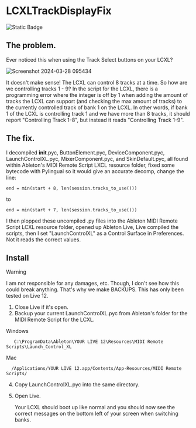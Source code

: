 # LCXLTrackDisplayFix
![Static Badge](https://img.shields.io/badge/Status-Release1.0.0-green) <br>
## The problem.
Ever noticed this when using the Track Select buttons on your LCXL?  
  
![Screenshot 2024-03-28 095434](https://github.com/Darkl0ud/LCXLTrackDisplayFix/assets/11672085/d6d98113-a7af-4363-83b5-93094124dccd)  
  
It doesn't make sense! The LCXL can control 8 tracks at a time. So how are we controlling tracks 1 - 9? In the script for the LCXL, there is a programming error where the integer is off by 1 when adding the amount of tracks the LCXL can support (and checking the max amount of tracks) to the currently controlled track of bank 1 on the LCXL. In other words, if bank 1 of the LCXL is controlling track 1 and we have more than 8 tracks, it should report "Controlling Track 1-8", but instead it reads "Controlling Track 1-9".

## The fix.
I decompiled __init__.pyc, ButtonElement.pyc, DeviceComponent.pyc, LaunchControlXL.pyc, MixerComponent.pyc, and SkinDefault.pyc, all found within Ableton's MIDI Remote Script LXCL resource folder, fixed some bytecode with Pylingual so it would give an accurate decomp, change the line:
```
end = min(start + 8, len(session.tracks_to_use()))
```
to
```
end = min(start + 7, len(session.tracks_to_use()))
```
I then plopped these uncompiled .py files into the Ableton MIDI Remote Script LCXL resource folder, opened up Ableton Live, Live compiled the scripts, then I set "LaunchControlXL" as a Control Surface in Preferences.
Not it reads the correct values.

## Install

> [!WARNING]
> I am not responsible for any damages, etc. Though, I don't see how this could break anything. That's why we make BACKUPS. This has only been tested on Live 12.
1. Close Live if it's open.
2. Backup your current LaunchControlXL.pyc from Ableton's folder for the MIDI Remote Script for the LCXL.  

Windows
```
   C:\ProgramData\Ableton\YOUR LIVE 12\Resources\MIDI Remote Scripts\Launch_Control_XL
```
Mac
```
  /Applications/YOUR LIVE 12.app/Contents/App-Resources/MIDI Remote Scripts/
```
4. Copy LaunchControlXL.pyc into the same directory.
5. Open Live.

   Your LCXL should boot up like normal and you should now see the correct messages on the bottom left of your screen when switching banks.
